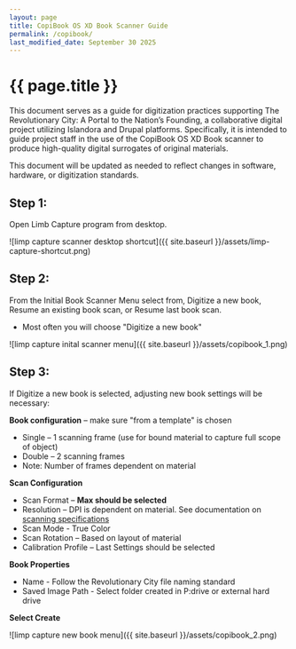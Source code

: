 ```yaml
---
layout: page
title: CopiBook OS XD Book Scanner Guide
permalink: /copibook/
last_modified_date: September 30 2025
---
```


# {{ page.title }}

This document serves as a guide for digitization practices supporting The Revolutionary City: A Portal to the Nation’s Founding, a collaborative digital project utilizing Islandora and Drupal platforms. Specifically, it is intended to guide project staff in the use of the CopiBook OS XD Book scanner to produce high-quality digital surrogates of original materials. 

This document will be updated as needed to reflect changes in software, hardware, or digitization standards.  

## Step 1: 
Open Limb Capture program from desktop. 

![limp capture scanner desktop shortcut]({{ site.baseurl }}/assets/limp-capture-shortcut.png)

## Step 2:  
From the Initial Book Scanner Menu select from, Digitize a new book, Resume an existing book scan, or Resume last book scan.
 * Most often you will choose "Digitize a new book"

![limp capture inital scanner menu]({{ site.baseurl }}/assets/copibook_1.png)

## Step 3:  
If Digitize a new book is selected, adjusting new book settings will be necessary:  

**Book configuration** – make sure "from a template" is chosen
 * Single – 1 scanning frame (use for bound material to capture full scope of object)
 * Double – 2 scanning frames
 * Note: Number of frames dependent on material

**Scan Configuration**  
 * Scan Format – **Max should be selected**
 * Resolution – DPI is dependent on material. See documentation on [scanning specifications](https://americanphilosophicalsociety.github.io/RevCityDocs/digitization/#scanning-equipment-and-specifications)
 * Scan Mode - True Color  
 * Scan Rotation – Based on layout of material
 * Calibration Profile – Last Settings should be selected

**Book Properties**
 * Name - Follow the Revolutionary City file naming standard
 * Saved Image Path - Select folder created in P:drive or external hard drive

**Select Create**

![limp capture new book menu]({{ site.baseurl }}/assets/copibook_2.png)

